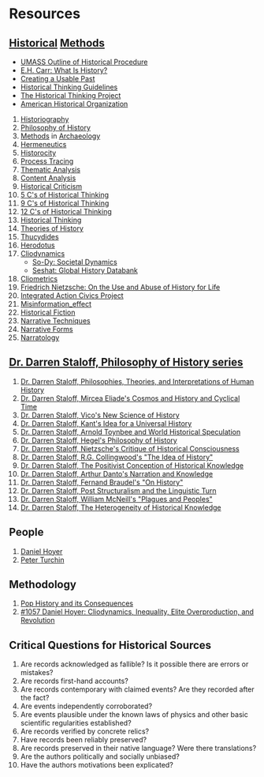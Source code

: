 # Resources

## [Historical](https://en.wikipedia.org/wiki/Category:History) [Methods](https://en.wikipedia.org/wiki/Historical_method)

- [UMASS Outline of Historical Procedure](https://www.umass.edu/wsp/method/history/outline/)
- [E.H. Carr: What Is History?](https://en.wikipedia.org/wiki/What_Is_History%3F)
- [Creating a Usable Past](https://www.degruyter.com/document/doi/10.12987/9780300252316-015/html?lang=en)
- [Historical Thinking Guidelines](https://iacp.berkeley.edu/historical-analysis/historical-thinking)
- [The Historical Thinking Project](https://historicalthinking.ca/)
- [American Historical Organization](https://www.historians.org/)

1. [Historiography](https://en.wikipedia.org/wiki/Category:Historiography)
2. [Philosophy of History](https://en.wikipedia.org/wiki/Category:Philosophy_of_history)
3. [Methods](https://en.wikipedia.org/wiki/Category:Methods_in_archaeology) in [Archaeology](https://en.wikipedia.org/wiki/Archaeology)
4. [Hermeneutics](https://en.wikipedia.org/wiki/Category:Hermeneutics)
5. [Historocity](https://en.wikipedia.org/wiki/Historicity)
6. [Process Tracing](https://en.wikipedia.org/wiki/Process_tracing)
7. [Thematic Analysis](https://en.wikipedia.org/wiki/Thematic_analysis)
8. [Content Analysis](https://en.wikipedia.org/wiki/Content_analysis)
9. [Historical Criticism](https://en.wikipedia.org/wiki/Historical_criticism)
10. [5 C's of Historical Thinking](https://www.historians.org/publications-and-directories/perspectives-on-history/january-2007/what-does-it-mean-to-think-historically)
11. [9 C's of Historical Thinking](https://thinkingthroughhistory.wordpress.com/2013/05/03/the-nine-cs-of-historical-thinking/)
12. [12 C's of Historical Thinking](https://thinkingthroughhistory.wordpress.com/2016/06/10/historical-thinking-as-12-cs/)
13. [Historical Thinking](https://en.wikipedia.org/wiki/Historical_thinking)
14. [Theories of History](https://en.wikipedia.org/wiki/Category:Theories_of_history)
15. [Thucydides](https://en.wikipedia.org/wiki/Thucydides)
16. [Herodotus](https://en.wikipedia.org/wiki/Herodotus)
17. [Cliodynamics](https://en.wikipedia.org/wiki/Cliodynamics)
    * [So-Dy: Societal Dynamics](https://so-dy.org/)
    * [Seshat: Global History Databank](https://seshat-db.com/)
18. [Cliometrics](https://en.wikipedia.org/wiki/Cliometrics)
19. [Friedrich Nietzsche: On the Use and Abuse of History for Life](https://la.utexas.edu/users/hcleaver/330T/350kPEENietzscheAbuseTableAll.pdf)
20. [Integrated Action Civics Project](https://iacp.berkeley.edu/)
21. [Misinformation_effect](https://en.wikipedia.org/wiki/Misinformation_effect)
22. [Historical Fiction](https://en.wikipedia.org/wiki/Category:Historical_fiction)
23. [Narrative Techniques](https://en.wikipedia.org/wiki/Category:Narrative_techniques)
24. [Narrative Forms](https://en.wikipedia.org/wiki/Category:Narrative_forms)
25. [Narratology](https://en.wikipedia.org/wiki/Category:Narratology)

## [Dr. Darren Staloff, Philosophy of History series](https://www.youtube.com/playlist?list=PLMT3Fi0FoRfq7Jf-guDbz5x-rHCcXVjZ7)

1. [Dr. Darren Staloff, Philosophies, Theories, and Interpretations of Human History](https://www.youtube.com/watch?v=pIeOVuoANr4)
2. [Dr. Darren Staloff, Mircea Eliade's Cosmos and History and Cyclical Time](https://www.youtube.com/watch?v=hTMboybiiHg)
3. [Dr. Darren Staloff, Vico's New Science of History](https://www.youtube.com/watch?v=9wjadICSX7Q)
4. [Dr. Darren Staloff, Kant's Idea for a Universal History](https://www.youtube.com/watch?v=oLQDUUDzS30)
5. [Dr. Darren Staloff, Arnold Toynbee and World Historical Speculation](https://www.youtube.com/watch?v=aC8ocQNlk6E)
6. [Dr. Darren Staloff, Hegel's Philosophy of History](https://www.youtube.com/watch?v=AujF0bbiP_8)
7. [Dr. Darren Staloff, Nietzsche's Critique of Historical Consciousness](https://www.youtube.com/watch?v=SCx2xgwUJ9s)
8. [Dr. Darren Staloff, R.G. Collingwood's "The Idea of History"](https://www.youtube.com/watch?v=PvoRLAHfGrQ)
9. [Dr. Darren Staloff, The Positivist Conception of Historical Knowledge](https://www.youtube.com/watch?v=4XMt-wFGGao)
10. [Dr. Darren Staloff, Arthur Danto's Narration and Knowledge](https://www.youtube.com/watch?v=YS9oJ8jy9oE)
11. [Dr. Darren Staloff, Fernand Braudel's "On History"](https://www.youtube.com/watch?v=NEKDsDg--yo)
12. [Dr. Darren Staloff, Post Structuralism and the Linguistic Turn](https://www.youtube.com/watch?v=LUS3Cwlel04)
13. [Dr. Darren Staloff, William McNeill's "Plagues and Peoples"](https://www.youtube.com/watch?v=XlD3gc1wEs4)
14. [Dr. Darren Staloff, The Heterogeneity of Historical Knowledge](https://www.youtube.com/watch?v=wimNy09cS9U)

## People

1. [Daniel Hoyer](https://csh.ac.at/daniel-hoyer/)
2. [Peter Turchin](https://peterturchin.com/)

## Methodology

1. [Pop History and its Consequences](https://youtu.be/MECWMGLGU5c?si=7rV-Cw2bdakx1wxi)
2. [#1057 Daniel Hoyer: Cliodynamics, Inequality, Elite Overproduction, and Revolution](https://youtu.be/IEPeCgmqVwo?si=GsnGfK0s0cZyKwwN)

## Critical Questions for Historical Sources

1. Are records acknowledged as fallible? Is it possible there are errors or mistakes?
2. Are records first-hand accounts?
3. Are records contemporary with claimed events? Are they recorded after the fact?
4. Are events independently corroborated?
5. Are events plausible under the known laws of physics and other basic scientific regularities established?
6. Are records verified by concrete relics?
7. Have records been reliably preserved?
8. Are records preserved in their native language? Were there translations?
9. Are the authors politically and socially unbiased?
10. Have the authors motivations been explicated?